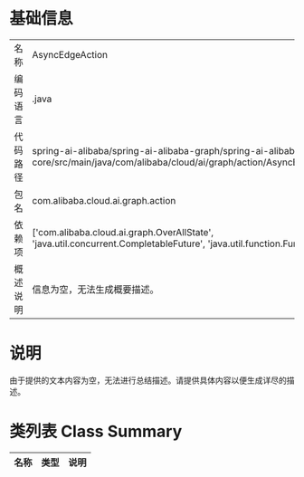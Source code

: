# 基础信息

|      |      |
|------|------|
| 名称 | AsyncEdgeAction |
| 编码语言 | .java |
| 代码路径 | spring-ai-alibaba/spring-ai-alibaba-graph/spring-ai-alibaba-graph-core/src/main/java/com/alibaba/cloud/ai/graph/action/AsyncEdgeAction.java |
| 包名 | com.alibaba.cloud.ai.graph.action |
| 依赖项 | ['com.alibaba.cloud.ai.graph.OverAllState', 'java.util.concurrent.CompletableFuture', 'java.util.function.Function'] |
| 概述说明 | 信息为空，无法生成概要描述。 |

# 说明

由于提供的文本内容为空，无法进行总结描述。请提供具体内容以便生成详尽的描述。

# 类列表 Class Summary

| 名称   | 类型  | 说明 |
|-------|------|-------------|




